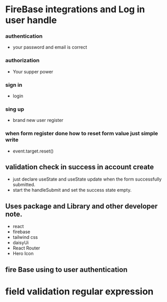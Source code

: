 # FireBase integrations and Log in user handle

### authentication

- your password and email is correct

### authorization

- Your supper power

### sign in

- login

### sing up

- brand new user register

### when form register done how to reset form value just simple write

- event.target.reset()

## validation check in success in account create

- just declare useState and useState update when the form successfully submitted.
- start the handleSubmit and set the success state empty.

## Uses package and Library and other developer note.

- react
- firebase
- tailwind css
- daisyUi
- React Router
- Hero Icon

## fire Base using to user authentication

# field validation regular expression
